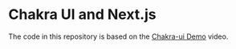 # Chakra UI and Next.js

The code in this repository is based on the
[Chakra-ui Demo](https://youtu.be/SgwQM8ywCGA)
video.
